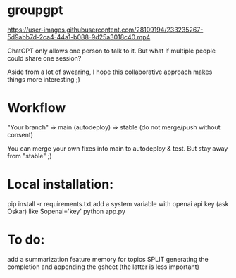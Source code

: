 # groupgpt


https://user-images.githubusercontent.com/28109194/233235267-5d9abb7d-2ca4-44a1-b088-9d25a3018c40.mp4



ChatGPT only allows one person to talk to it. But what if multiple people could share one session?

Aside from a lot of swearing, I hope this collaborative approach makes things more interesting ;)

# Workflow

"Your branch" => main (autodeploy) => stable (do not merge/push without consent)

You can merge your own fixes into main to autodeploy & test. But stay away from "stable" ;)

# Local installation:
pip install -r requirements.txt
add a system variable with openai api key (ask Oskar) like $openai='key'
python app.py

# To do:
add a summarization feature
memory for topics
SPLIT generating the completion and appending the gsheet (the latter is less important)

